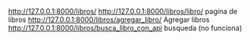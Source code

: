 http://127.0.0.1:8000/libros/
http://127.0.0.1:8000/libros/libro/ pagina de libros
http://127.0.0.1:8000/libros/agregar_libro/ Agregar libros
http://127.0.0.1:8000/libros/busca_libro_con_api busqueda (no funciona)
